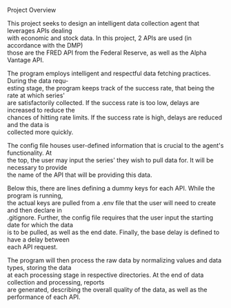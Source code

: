 Project Overview  
  
This project seeks to design an intelligent data collection agent that leverages APIs dealing  
with economic and stock data. In this project, 2 APIs are used (in accordance with the DMP)  
those are the FRED API from the Federal Reserve, as well as the Alpha Vantage API. 
  
The program employs intelligent and respectful data fetching practices. During the data requ-  
esting stage, the program keeps track of the success rate, that being the rate at which series'  
are satisfactorily collected. If the success rate is too low, delays are increased to reduce the  
chances of hitting rate limits. If the success rate is high, delays are reduced and the data is  
collected more quickly.
  
The config file houses user-defined information that is crucial to the agent's functionality. At   
the top, the user may input the series' they wish to pull data for. It will be necessary to provide  
the name of the API that will be providing this data.  
  
Below this, there are lines defining a dummy keys for each API. While the program is running,  
the actual keys are pulled from a .env file that the user will need to create and then declare in  
.gitignore. Further, the config file requires that the user input the starting date for which the data  
is to be pulled, as well as the end date. Finally, the base delay is defined to have a delay between  
each API request.  
  
The program will then process the raw data by normalizing values and data types, storing the data  
at each processing stage in respective directories. At the end of data collection and processing, reports  
are generated, describing the overall quality of the data, as well as the performance of each API.